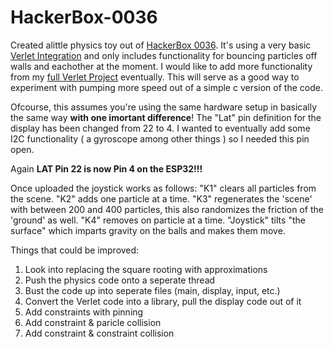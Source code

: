 # HackerBox-0036
Created alittle physics toy out of [HackerBox 0036](https://www.instructables.com/id/HackerBox-0036-JumboTron/). It's using a very basic [Verlet Integration](https://en.wikipedia.org/wiki/Verlet_integration) and only includes functionality for bouncing particles off walls and eachother at the moment. I would like to add more functionality from my [full Verlet Project](https://github.com/jgoergen/VerletAlgorythm) eventually. This will serve as a good way to experiment with pumping more speed out of a simple c version of the code. 

Ofcourse, this assumes you're using the same hardware setup in basically the same way **with one imortant difference**!
The "Lat" pin definition for the display has been changed from 22 to 4. I wanted to eventually add some I2C functionality ( a gyroscope among other things ) so I needed this pin open.

Again **LAT Pin 22 is now Pin 4 on the ESP32!!!**

Once uploaded the joystick works as follows:
"K1" clears all particles from the scene.
"K2" adds one particle at a time.
"K3" regenerates the 'scene' with between 200 and 400 particles, this also randomizes the friction of the 'ground' as well.
"K4" removes on particle at a time.
"Joystick" tilts "the surface" which imparts gravity on the balls and makes them move.

Things that could be improved:
1) Look into replacing the square rooting with approximations
2) Push the physics code onto a seperate thread
3) Bust the code up into seperate files (main, display, input, etc.)
4) Convert the Verlet code into a library, pull the display code out of it
5) Add constraints with pinning
6) Add constraint & paricle collision
7) Add constraint & constraint collision